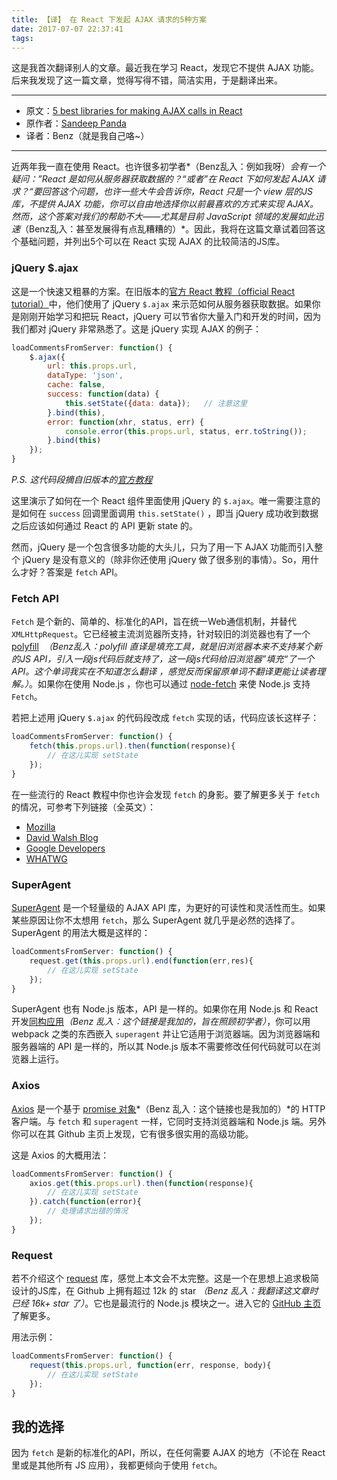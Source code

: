 ```yaml
---
title: 【译】 在 React 下发起 AJAX 请求的5种方案
date: 2017-07-07 22:37:41
tags:
---
```


这是我首次翻译别人的文章。最近我在学习 React，发现它不提供 AJAX 功能。后来我发现了这一篇文章，觉得写得不错，简洁实用，于是翻译出来。

-------------------

- 原文：[5 best libraries for making AJAX calls in React](https://hashnode.com/post/5-best-libraries-for-making-ajax-calls-in-react-cis8x5f7k0jl7th53z68s41k1)
- 原作者：[Sandeep Panda](https://hashnode.com/@sandeep)
- 译者：Benz（就是我自己咯~）

--------------------

近两年我一直在使用 React。也许很多初学者*（Benz乱入：例如我呀）*会有一个疑问：”React 是如何从服务器获取数据的？“或者”在 React 下如何发起 AJAX 请求？“要回答这个问题，也许一些大牛会告诉你，React 只是一个 view 层的JS库，不提供 AJAX 功能，你可以自由地选择你以前最喜欢的方式来实现 AJAX。然而，这个答案对我们的帮助不大——尤其是目前 JavaScript 领域的发展如此迅速*（Benz乱入：甚至发展得有点乱糟糟的）*。因此，我将在这篇文章试着回答这个基础问题，并列出5个可以在 React 实现 AJAX 的比较简洁的JS库。

<!-- more -->

### jQuery $.ajax

这是一个快速又粗暴的方案。在旧版本的[官方 React 教程（official React tutorial）](https://chenglou.github.io/react/docs/tutorial.html)中，他们使用了 jQuery `$.ajax` 来示范如何从服务器获取数据。如果你是刚刚开始学习和把玩 React，jQuery 可以节省你大量入门和开发的时间，因为我们都对 jQuery 非常熟悉了。这是 jQuery 实现 AJAX 的例子：

```javascript
loadCommentsFromServer: function() {
    $.ajax({
        url: this.props.url,
        dataType: 'json',
        cache: false,
        success: function(data) {
            this.setState({data: data});   // 注意这里
        }.bind(this),
        error: function(xhr, status, err) {
            console.error(this.props.url, status, err.toString());
        }.bind(this)
    });
}
```

*P.S. 这代码段摘自旧版本的[官方教程](https://chenglou.github.io/react/docs/tutorial.html)*

这里演示了如何在一个 React 组件里面使用 jQuery 的 `$.ajax`。唯一需要注意的是如何在 `success` 回调里面调用 `this.setState()` ，即当 jQuery 成功收到数据之后应该如何通过 React 的 API 更新 state 的。

然而，jQuery 是一个包含很多功能的大头儿，只为了用一下 AJAX 功能而引入整个 jQuery 是没有意义的（除非你还使用 jQuery 做了很多别的事情）。So，用什么才好？答案是 `fetch` API。


### Fetch API

`Fetch` 是个新的、简单的、标准化的API，旨在统一Web通信机制，并替代 `XMLHttpRequest`。它已经被主流浏览器所支持，针对较旧的浏览器也有了一个 [polyfill](https://github.com/github/fetch)  *（Benz乱入：polyfill 直译是填充工具，就是旧浏览器本来不支持某个新的JS API，引入一段js代码后就支持了，这一段js代码给旧浏览器”填充“了一个API。这个单词我实在不知道怎么翻译 ，感觉反而保留原单词不翻译更能让读者理解。）*。如果你在使用 Node.js ，你也可以通过 [node-fetch](https://github.com/bitinn/node-fetch) 来使 Node.js 支持 `Fetch`。

若把上述用 jQuery `$.ajax` 的代码段改成 `fetch` 实现的话，代码应该长这样子：

```javascript
loadCommentsFromServer: function() {
    fetch(this.props.url).then(function(response){
        // 在这儿实现 setState
    });
}
```

在一些流行的 React 教程中你也许会发现 `fetch` 的身影。要了解更多关于 `fetch` 的情况，可参考下列链接（全英文）：

- [Mozilla](https://developer.mozilla.org/en/docs/Web/API/Fetch_API)
- [David Walsh Blog](https://davidwalsh.name/fetch)
- [Google Developers](https://developers.google.com/web/updates/2015/03/introduction-to-fetch?hl=en)
- [WHATWG](https://fetch.spec.whatwg.org/)


### SuperAgent

[SuperAgent](https://visionmedia.github.io/superagent/) 是一个轻量级的 AJAX API 库，为更好的可读性和灵活性而生。如果某些原因让你不太想用 `fetch`，那么 SuperAgent 就几乎是必然的选择了。SuperAgent 的用法大概是这样的：

```javascript
loadCommentsFromServer: function() {
    request.get(this.props.url).end(function(err,res){
        // 在这儿实现 setState
    });
}
```

SuperAgent 也有 Node.js 版本，API 是一样的。如果你在用 Node.js 和 React 开发[同构应用](http://isomorphic.net/javascript)*（Benz 乱入：这个链接是我加的，旨在照顾初学者）*，你可以用 webpack 之类的东西嵌入 `superagent` 并让它适用于浏览器端。因为浏览器端和服务器端的 API 是一样的，所以其 Node.js 版本不需要修改任何代码就可以在浏览器上运行。


### Axios

[Axios](https://github.com/mzabriskie/axios) 是一个基于 [promise 对象](https://developer.mozilla.org/en-US/docs/Web/JavaScript/Reference/Global_Objects/Promise)*（Benz 乱入：这个链接也是我加的）*的 HTTP 客户端。与 `fetch` 和 `superagent` 一样，它同时支持浏览器端和 Node.js 端。另外你可以在其 Github 主页上发现，它有很多很实用的高级功能。

这是 Axios 的大概用法：

```javascript
loadCommentsFromServer: function() {
    axios.get(this.props.url).then(function(response){
        // 在这儿实现 setState
    }).catch(function(error){
        // 处理请求出错的情况
    });
}
```


### Request

若不介绍这个 [request](https://github.com/request/request) 库，感觉上本文会不太完整。这是一个在思想上追求极简设计的JS库，在 Github 上拥有超过 12k 的 star *（Benz 乱入：我翻译这文章时已经 16k+ star 了）*。它也是最流行的 Node.js 模块之一。进入它的 [GitHub 主页](https://github.com/request/request) 了解更多。

用法示例：

```javascript
loadCommentsFromServer: function() {
    request(this.props.url, function(err, response, body){
        // 在这儿实现 setState
    });
}
```


## 我的选择

因为 `fetch` 是新的标准化的API，所以，在任何需要 AJAX 的地方（不论在 React 里或是其他所有 JS 应用），我都更倾向于使用 `fetch`。
